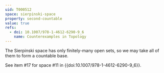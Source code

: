 ```yaml
---
uid: T000512
space: sierpinski-space
property: second-countable
value: true
refs:
  - doi: 10.1007/978-1-4612-6290-9_6
    name: Counterexamples in Topology
---
```

The Sierpinski space has only finitely-many open sets, so we may take all of them to form a countable base.

See item #17 for space #11 in {{doi:10.1007/978-1-4612-6290-9_6}}.
